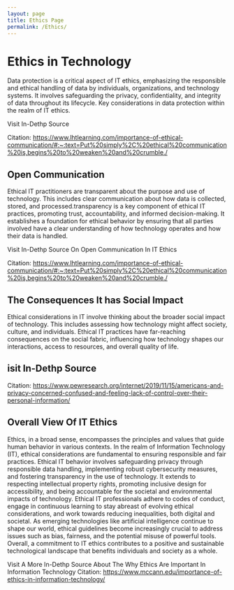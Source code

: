 ```yaml
---
layout: page
title: Ethics Page
permalink: /Ethics/
---
```


# Ethics in Technology 

Data protection is a critical aspect of IT ethics, emphasizing the responsible and ethical handling of data by individuals, organizations, and technology systems. It involves safeguarding the privacy, confidentiality, and integrity of data throughout its lifecycle. Key considerations in data protection within the realm of IT ethics.

Visit In-Dethp Source

Citation: https://www.lhtlearning.com/importance-of-ethical-communication/#:~:text=Put%20simply%2C%20ethical%20communication%20is,begins%20to%20weaken%20and%20crumble./

## Open Communication

Ethical IT practitioners are transparent about the purpose and use of technology. This includes clear communication about how data is collected, stored, and processed.transparency is a key component of ethical IT practices, promoting trust, accountability, and informed decision-making. It establishes a foundation for ethical behavior by ensuring that all parties involved have a clear understanding of how technology operates and how their data is handled.

Visit In-Dethp Source On Open Communication In IT Ethics

Citation:
https://www.lhtlearning.com/importance-of-ethical-communication/#:~:text=Put%20simply%2C%20ethical%20communication%20is,begins%20to%20weaken%20and%20crumble./

## The Consequences It has Social Impact

Ethical considerations in IT involve thinking about the broader social impact of technology. This includes assessing how technology might affect society, culture, and individuals. Ethical IT practices have far-reaching consequences on the social fabric, influencing how technology shapes our interactions, access to resources, and overall quality of life.

## isit In-Dethp Source

Citation: https://www.pewresearch.org/internet/2019/11/15/americans-and-privacy-concerned-confused-and-feeling-lack-of-control-over-their-personal-information/

## Overall View Of IT Ethics

Ethics, in a broad sense, encompasses the principles and values that guide human behavior in various contexts. In the realm of Information Technology (IT), ethical considerations are fundamental to ensuring responsible and fair practices. Ethical IT behavior involves safeguarding privacy through responsible data handling, implementing robust cybersecurity measures, and fostering transparency in the use of technology. It extends to respecting intellectual property rights, promoting inclusive design for accessibility, and being accountable for the societal and environmental impacts of technology. Ethical IT professionals adhere to codes of conduct, engage in continuous learning to stay abreast of evolving ethical considerations, and work towards reducing inequalities, both digital and societal. As emerging technologies like artificial intelligence continue to shape our world, ethical guidelines become increasingly crucial to address issues such as bias, fairness, and the potential misuse of powerful tools. Overall, a commitment to IT ethics contributes to a positive and sustainable technological landscape that benefits individuals and society as a whole.

Visit A More In-Dethp Source About The Why Ethics Are Important In Information Technology
Citation: 
https://www.mccann.edu/importance-of-ethics-in-information-technology/
